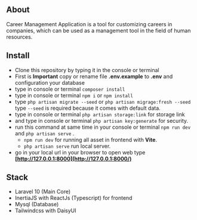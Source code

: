 ## About
Career Management Application is a tool for customizing careers in companies, which can be used as a management tool in the field of human resources.

## Install
- Clone this repository by typing it in the console or terminal
- First is **Important** copy or rename file **.env.example** to **.env** and configuration your database
- type in console or terminal `composer install`
- type in console or terminal `npm i` or `npm install`
- type `php artisan migrate --seed` or `php artisan migrage:fresh --seed` type `--seed` is required because it comes with default data.
- type in console or terminal `php artisan storage:link` for storage link
- and type in console or terminal  `php artisan key:generate`  for security.
-   run this command at same time in your console or terminal  `npm run dev`  and  `php artisan serve`  .
    -   `npm run dev`  for running all asset in frontend with  **Vite**.
    -   `php artisan serve`  run local server.
  -   go in your local url in your browser to open web type  **[http://127.0.0.1:8000](http://127.0.0.1:8000/)**

## Stack

- Laravel 10 (Main Core)
- InertiaJS with ReactJs (Typescript) for frontend
- Mysql (Database)
- Tailwindcss with DaisyUI

